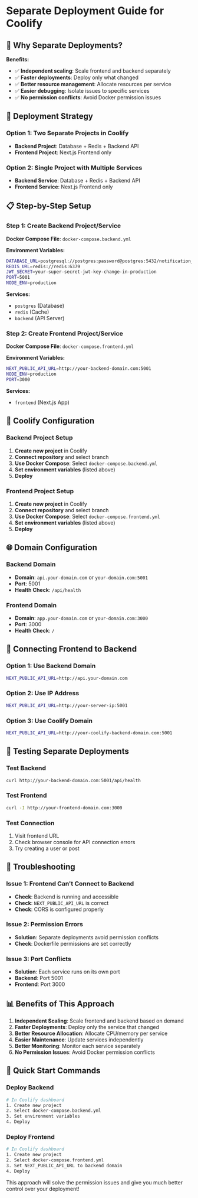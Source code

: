 # Separate Deployment Guide for Coolify

## 🎯 Why Separate Deployments?

**Benefits:**
- ✅ **Independent scaling**: Scale frontend and backend separately
- ✅ **Faster deployments**: Deploy only what changed
- ✅ **Better resource management**: Allocate resources per service
- ✅ **Easier debugging**: Isolate issues to specific services
- ✅ **No permission conflicts**: Avoid Docker permission issues

## 🚀 Deployment Strategy

### Option 1: Two Separate Projects in Coolify
- **Backend Project**: Database + Redis + Backend API
- **Frontend Project**: Next.js Frontend only

### Option 2: Single Project with Multiple Services
- **Backend Service**: Database + Redis + Backend API
- **Frontend Service**: Next.js Frontend only

## 📋 Step-by-Step Setup

### Step 1: Create Backend Project/Service

**Docker Compose File**: `docker-compose.backend.yml`

**Environment Variables:**
```bash
DATABASE_URL=postgresql://postgres:password@postgres:5432/notification_system
REDIS_URL=redis://redis:6379
JWT_SECRET=your-super-secret-jwt-key-change-in-production
PORT=5001
NODE_ENV=production
```

**Services:**
- `postgres` (Database)
- `redis` (Cache)
- `backend` (API Server)

### Step 2: Create Frontend Project/Service

**Docker Compose File**: `docker-compose.frontend.yml`

**Environment Variables:**
```bash
NEXT_PUBLIC_API_URL=http://your-backend-domain.com:5001
NODE_ENV=production
PORT=3000
```

**Services:**
- `frontend` (Next.js App)

## 🔧 Coolify Configuration

### Backend Project Setup

1. **Create new project** in Coolify
2. **Connect repository** and select branch
3. **Use Docker Compose**: Select `docker-compose.backend.yml`
4. **Set environment variables** (listed above)
5. **Deploy**

### Frontend Project Setup

1. **Create new project** in Coolify
2. **Connect repository** and select branch
3. **Use Docker Compose**: Select `docker-compose.frontend.yml`
4. **Set environment variables** (listed above)
5. **Deploy**

## 🌐 Domain Configuration

### Backend Domain
- **Domain**: `api.your-domain.com` or `your-domain.com:5001`
- **Port**: 5001
- **Health Check**: `/api/health`

### Frontend Domain
- **Domain**: `app.your-domain.com` or `your-domain.com:3000`
- **Port**: 3000
- **Health Check**: `/`

## 🔗 Connecting Frontend to Backend

### Option 1: Use Backend Domain
```bash
NEXT_PUBLIC_API_URL=http://api.your-domain.com
```

### Option 2: Use IP Address
```bash
NEXT_PUBLIC_API_URL=http://your-server-ip:5001
```

### Option 3: Use Coolify Domain
```bash
NEXT_PUBLIC_API_URL=http://your-coolify-backend-domain.com:5001
```

## 🧪 Testing Separate Deployments

### Test Backend
```bash
curl http://your-backend-domain.com:5001/api/health
```

### Test Frontend
```bash
curl -I http://your-frontend-domain.com:3000
```

### Test Connection
1. Visit frontend URL
2. Check browser console for API connection errors
3. Try creating a user or post

## 🔧 Troubleshooting

### Issue 1: Frontend Can't Connect to Backend
- **Check**: Backend is running and accessible
- **Check**: `NEXT_PUBLIC_API_URL` is correct
- **Check**: CORS is configured properly

### Issue 2: Permission Errors
- **Solution**: Separate deployments avoid permission conflicts
- **Check**: Dockerfile permissions are set correctly

### Issue 3: Port Conflicts
- **Solution**: Each service runs on its own port
- **Backend**: Port 5001
- **Frontend**: Port 3000

## 📊 Benefits of This Approach

1. **Independent Scaling**: Scale frontend and backend based on demand
2. **Faster Deployments**: Deploy only the service that changed
3. **Better Resource Allocation**: Allocate CPU/memory per service
4. **Easier Maintenance**: Update services independently
5. **Better Monitoring**: Monitor each service separately
6. **No Permission Issues**: Avoid Docker permission conflicts

## 🚀 Quick Start Commands

### Deploy Backend
```bash
# In Coolify dashboard
1. Create new project
2. Select docker-compose.backend.yml
3. Set environment variables
4. Deploy
```

### Deploy Frontend
```bash
# In Coolify dashboard
1. Create new project
2. Select docker-compose.frontend.yml
3. Set NEXT_PUBLIC_API_URL to backend domain
4. Deploy
```

This approach will solve the permission issues and give you much better control over your deployment! 